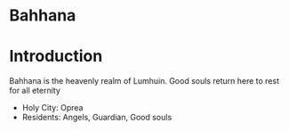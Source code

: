 # Bahhana

# Introduction

Bahhana is the heavenly realm of Lumhuin. Good souls return here to rest for all eternity

- Holy City: Oprea
- Residents: Angels, Guardian, Good souls